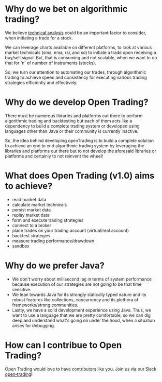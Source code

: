 # Why do we bet on algorithmic trading?
We believe [technical analysis](https://en.wikipedia.org/wiki/Technical_analysis) could be an important factor to consider, when initiating a trade for a stock.

We can leverage charts available on different platforms, to look at various market technicals (sma, ema, rsi, and so) to initiate a trade upon receiving a buy/sell signal.
But, that is consuming and not scalable, when we want to do that for 'n' of number of instruments (stocks).

So, we turn our attention to automating our trades,
through algorithmic trading to achieve speed and consistency for executing various trading strategies efficiently and effectively.

# Why do we develop Open Trading?
There must be numerous libraries and platforms out there to perform algorithmic trading and backtesting but each of them acts like a dependency to build a complete trading system
or developed using languages other than Java or their community is currently inactive.

So, the idea behind developing openTrading is to build a complete solution to achieve an end to end algorithmic trading system by leveraging the libraries and platforms out there but to not develop the aforesaid libraries or platforms and certainly to not reinvent the wheel!

# What does Open Trading (v1.0) aims to achieve?
- read market data
- calculate market technicals
- persist market data
- replay market data
- form and execute trading strategies
- connect to a broker
- place trades on your trading account (virtual/real account)
- backtest strategies
- measure trading performance/drawdown
- sandbox

# Why do we prefer Java?
- We don't worry about millisecond lag in terms of system performance because execution of our strategies are not going to be that time sensitive.</br>
- We lean towards Java for its strongly statically typed nature and its robust features like collections, concurrency and its plethora of frameworks/strong communities.</br>
- Lastly, we have a solid development experience using Java. Thus, we want to use a language that we are pretty comfortable, so we can dig deep and understand what's going on under the hood, when a situation arises for debugging.

# How can I contribue to Open Trading?
Open Trading would love to have contributors like you. Join us via our Slack [open-trading](https://join.slack.com/t/open-trading/shared_invite/zt-h486t1ue-1Pt9Ais587FLdvcWkZZUAg)!
